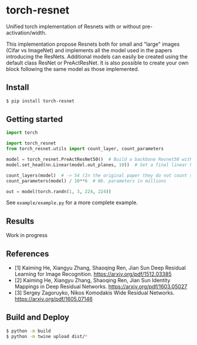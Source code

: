 # torch-resnet

Unified torch implementation of Resnets with or without pre-activation/width.

This implementation propose Resnets both for small and "large" images (Cifar vs ImageNet)
and implements all the model used in the papers introducing the ResNets.
Additional models can easily be created using the default class ResNet or PreActResNet.
It is also possible to create your own block following the same model as those implemented.

## Install

```bash
$ pip install torch-resnet
```


## Getting started

```python
import torch

import torch_resnet
from torch_resnet.utils import count_layer, count_parameters

model = torch_resnet.PreActResNet50()  # Build a backbone Resnet50 with pre-activation
model.set_head(nn.Linear(model.out_planes, 10))  # Set a final linear head

count_layers(model)  # -> 54 (In the original paper they do not count shortcut/downsampling layers)
count_parameters(model) / 10**6  # Nb. parameters in millions

out = model(torch.randn(1, 3, 224, 224))
```

See `example/example.py` for a more complete example.

## Results

Work in progress

## References

* [1] Kaiming He, Xiangyu Zhang, Shaoqing Ren, Jian Sun
    Deep Residual Learning for Image Recognition. https://arxiv.org/pdf/1512.03385
* [2] Kaiming He, Xiangyu Zhang, Shaoqing Ren, Jian Sun
    Identity Mappings in Deep Residual Networks. https://arxiv.org/pdf/1603.05027
* [3] Sergey Zagoruyko, Nikos Komodakis
    Wide Residual Networks. https://arxiv.org/pdf/1605.07146

## Build and Deploy

```bash
$ python -m build
$ python -m twine upload dist/*
```
